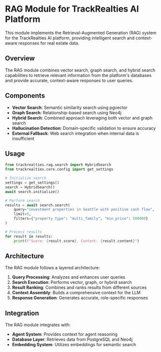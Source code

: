 # RAG Module for TrackRealties AI Platform

This module implements the Retrieval-Augmented Generation (RAG) system for the TrackRealties AI platform, providing intelligent search and context-aware responses for real estate data.

## Overview

The RAG module combines vector search, graph search, and hybrid search capabilities to retrieve relevant information from the platform's databases and provide accurate, context-aware responses to user queries.

## Components

- **Vector Search**: Semantic similarity search using pgvector
- **Graph Search**: Relationship-based search using Neo4j
- **Hybrid Search**: Combined approach leveraging both vector and graph search
- **Hallucination Detection**: Domain-specific validation to ensure accuracy
- **External Fallback**: Web search integration when internal data is insufficient

## Usage

```python
from trackrealties.rag.search import HybridSearch
from trackrealties.core.config import get_settings

# Initialize search
settings = get_settings()
search = HybridSearch()
await search.initialize()

# Perform search
results = await search.search(
    query="investment properties in Seattle with positive cash flow",
    limit=5,
    filters={"property_type": "multi_family", "min_price": 500000}
)

# Process results
for result in results:
    print(f"Score: {result.score}, Content: {result.content}")
```

## Architecture

The RAG module follows a layered architecture:

1. **Query Processing**: Analyzes and enhances user queries
2. **Search Execution**: Performs vector, graph, or hybrid search
3. **Result Ranking**: Combines and ranks results from different sources
4. **Context Assembly**: Builds a comprehensive context for the LLM
5. **Response Generation**: Generates accurate, role-specific responses

## Integration

The RAG module integrates with:

- **Agent System**: Provides context for agent reasoning
- **Database Layer**: Retrieves data from PostgreSQL and Neo4j
- **Embedding System**: Utilizes embeddings for semantic search
